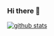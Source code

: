 ### Hi there 👋

[![github stats](https://github-readme-stats.vercel.app/api?username=chshin0225&count_private=true&show_icons=true&theme=radical&hide_rank=false)](https://github.com/anuraghazra/github-readme-stats)
